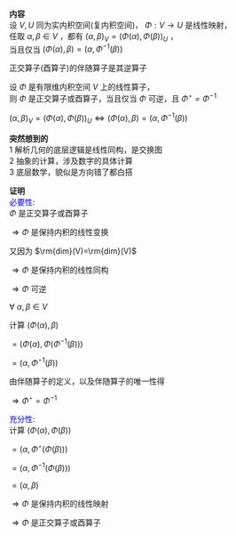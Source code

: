 **内容**    
设 $V,U$ 同为实内积空间(复内积空间)， $\Phi:V\to U$ 是线性映射，    
任取 $\alpha,\beta\in V$ ，都有 $(\alpha,\beta)_V=(\Phi(\alpha),\Phi(\beta))_U$ ，    
当且仅当 $(\Phi(\alpha),\beta)=(\alpha,\Phi^{-1}(\beta))$     
    
正交算子(酉算子)的伴随算子是其逆算子    
    
设 $\Phi$ 是有限维内积空间 $V$ 上的线性算子，    
则 $\Phi$ 是正交算子或酉算子，当且仅当 $\Phi$ 可逆，且 $\Phi^\star=\Phi^{-1}$     
    
 $(\alpha,\beta)_V=(\Phi(\alpha),\Phi(\beta))_U\Leftrightarrow(\Phi(\alpha),\beta)=(\alpha,\Phi^{-1}(\beta))$     
    
**突然想到的**    
1 解析几何的底层逻辑是线性同构，是交换图    
2 抽象的计算，涉及数字的具体计算    
3 底层数学，貌似是方向错了都白搭    
    
**证明**    
<font color=blue>必要性</font>:    
 $\Phi$ 是正交算子或酉算子    
    
 $\Rightarrow\Phi$ 是保持内积的线性变换    
    
又因为 $\rm{dim}(V)=\rm{dim}(V)$     
    
 $\Rightarrow\Phi$ 是保持内积的线性同构    
    
 $\Rightarrow\Phi$ 可逆    
    
 $\forall\ \alpha,\beta\in V$     
    
计算 $(\Phi(\alpha),\beta)$     
    
 $=(\Phi(\alpha),\Phi(\Phi^{-1}(\beta)))$     
    
 $=(\alpha,\Phi^{-1}(\beta))$     
    
由伴随算子的定义，以及伴随算子的唯一性得    
    
 $\Rightarrow\Phi^\star=\Phi^{-1}$     
    
<font color=blue>充分性</font>:    
计算 $(\Phi(\alpha),\Phi(\beta))$     
    
 $=(\alpha,\Phi^\star(\Phi(\beta)))$     
    
 $=(\alpha,\Phi^{-1}(\Phi(\beta)))$     
    
 $=(\alpha,\beta)$     
    
 $\Rightarrow\Phi$ 是保持内积的线性映射    
    
 $\Rightarrow\Phi$ 是正交算子或酉算子    
